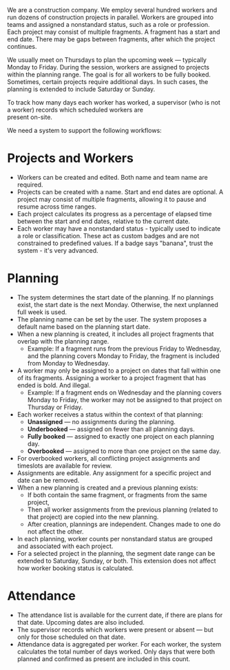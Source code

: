 We are a construction company. We employ several hundred workers and run dozens of construction projects in parallel.
Workers are grouped into teams and assigned a nonstandard status, such as a role or profession. Each project may
consist of multiple fragments. A fragment has a start and end date. There may be gaps between fragments, after which the
project continues.

We usually meet on Thursdays to plan the upcoming week — typically Monday to Friday. During the session, workers are
assigned to projects within the planning range. The goal is for all workers to be fully booked. Sometimes, certain
projects require additional days. In such cases, the planning is extended to include Saturday or Sunday.

To track how many days each worker has worked, a supervisor (who is not a worker) records which scheduled workers are  
present on-site.

We need a system to support the following workflows:

# Projects and Workers

- Workers can be created and edited. Both name and team name are required.
- Projects can be created with a name. Start and end dates are optional. A project may consist of multiple fragments,
  allowing it to pause and resume across time ranges.
- Each project calculates its progress as a percentage of elapsed time between the start and end dates, relative to the
  current date.
- Each worker may have a nonstandard status - typically used to indicate a role or classification. These act as custom
  badges and are not constrained to predefined values. If a badge says "banana", trust the system - it's very advanced.

# Planning

- The system determines the start date of the planning. If no plannings exist, the start date is the next Monday.
  Otherwise, the next unplanned full week is used.
- The planning name can be set by the user. The system proposes a default name based on the planning start date.
- When a new planning is created, it includes all project fragments that overlap with the planning range.
    - Example: If a fragment runs from the previous Friday to Wednesday, and the planning covers Monday to Friday, the
      fragment is included from Monday to Wednesday.
- A worker may only be assigned to a project on dates that fall within one of its fragments. Assigning a worker to a
  project fragment that has ended is bold. And illegal.
    - Example: If a fragment ends on Wednesday and the planning covers Monday to Friday, the worker may not be assigned
      to that project on Thursday or Friday.
- Each worker receives a status within the context of that planning:
    - **Unassigned** — no assignments during the planning.
    - **Underbooked** — assigned on fewer than all planning days.
    - **Fully booked** — assigned to exactly one project on each planning day.
    - **Overbooked** — assigned to more than one project on the same day.
- For overbooked workers, all conflicting project assignments and timeslots are available for review.
- Assignments are editable. Any assignment for a specific project and date can be removed.
- When a new planning is created and a previous planning exists:
    - If both contain the same fragment, or fragments from the same project,
    - Then all worker assignments from the previous planning (related to that project) are copied into the new planning.
    - After creation, plannings are independent. Changes made to one do not affect the other.
- In each planning, worker counts per nonstandard status are grouped and associated with each project.
- For a selected project in the planning, the segment date range can be extended to Saturday, Sunday, or both. This
  extension does not affect how worker booking status is calculated.

# Attendance

- The attendance list is available for the current date, if there are plans for that date. Upcoming dates are also
  included.
- The supervisor records which workers were present or absent — but only for those scheduled on that date.
- Attendance data is aggregated per worker. For each worker, the system calculates the total number of days worked. Only
  days that were both planned and confirmed as present are included in this count.
